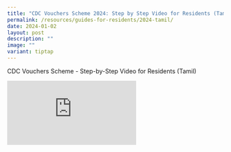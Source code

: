 ```yaml
---
title: "CDC Vouchers Scheme 2024: Step by Step Video for Residents (Tamil)"
permalink: /resources/guides-for-residents/2024-tamil/
date: 2024-01-02
layout: post
description: ""
image: ""
variant: tiptap
---
```

<p>CDC Vouchers Scheme - Step-by-Step Video for Residents (Tamil)</p><div class="iframe-wrapper"><iframe allowfullscreen="true" frameborder="0" src="https://www.youtube.com/embed/8f_qVklp8Oo?si=eUXOF84__B48PaUB"></iframe></div><p></p>